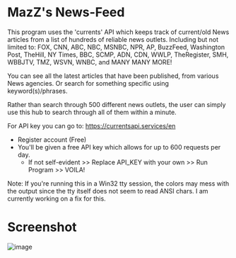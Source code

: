 # MazZ's News-Feed
This program uses the 'currents' API which keeps track of current/old News articles from a list of hundreds of reliable 
news outlets. Including but not limited to: FOX, CNN, ABC, NBC, MSNBC, NPR, AP, BuzzFeed, Washington Post, TheHill, NY Times, BBC,
SCMP, ADN, CDN, WWLP, TheRegister, SMH, WBBJTV, TMZ, WSVN, WNBC, and MANY MANY MORE!

You can see all the latest articles that have been published, from various News agencies. Or search for something 
specific using keyword(s)/phrases. 

Rather than search through 500 different news outlets, the user can simply use this hub to search through all of them
within a minute.

For API key you can go to: 
https://currentsapi.services/en
- Register account (Free)
- You'll be given a free API key which allows for up to 600 requests per day.
    - If not self-evident >> Replace API_KEY with your own >> Run Program >> VOILA!
    
Note:
If you're running this in a Win32 tty session, the colors may mess with the output since the tty itself does not seem to
read ANSI chars. I am currently working on a fix for this.


# Screenshot
![image](https://user-images.githubusercontent.com/22335730/221451597-86b6346c-99ee-4e48-9868-4233b94b31ff.png)
